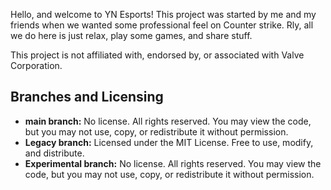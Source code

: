 Hello, and welcome to YN Esports!
This project was started by me and my
friends when we wanted some professional 
feel on Counter strike.
Rly, all we do here is just relax, play some
games, and share stuff.        


This project is not affiliated with, endorsed by, or associated with Valve Corporation.

## Branches and Licensing

- **main branch:** No license. All rights reserved. You may view the code, but you may not use, copy, or redistribute it without permission.
- **Legacy branch:** Licensed under the MIT License. Free to use, modify, and distribute.
- **Experimental branch:** No license. All rights reserved. You may view the code, but you may not use, copy, or redistribute it without permission.
